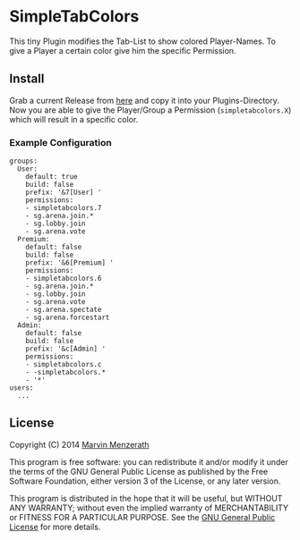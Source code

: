 # SimpleTabColors
This tiny Plugin modifies the Tab-List to show colored Player-Names. To give a Player a certain color give him the specific Permission.

## Install
Grab a current Release from [here](https://github.com/MarvinMenzerath/SimpleTabColors/releases) and copy it into your Plugins-Directory.  
Now you are able to give the Player/Group a Permission (`simpletabcolors.X`) which will result in a specific color.

### Example Configuration
```
groups:
  User:
    default: true
    build: false
    prefix: '&7[User] '
    permissions:
    - simpletabcolors.7
    - sg.arena.join.*
    - sg.lobby.join
    - sg.arena.vote
  Premium:
    default: false
    build: false
    prefix: '&6[Premium] '
    permissions:
    - simpletabcolors.6
    - sg.arena.join.*
    - sg.lobby.join
    - sg.arena.vote
    - sg.arena.spectate
    - sg.arena.forcestart
  Admin:
    default: false
    build: false
    prefix: '&c[Admin] '
    permissions:
    - simpletabcolors.c
    - -simpletabcolors.*
    - '*'
users:
  ...
```

## License
Copyright (C) 2014 [Marvin Menzerath](http://menzerath.eu)

This program is free software: you can redistribute it and/or modify it under the terms of the GNU General Public License as published by the Free Software Foundation, either version 3 of the License, or any later version.

This program is distributed in the hope that it will be useful, but WITHOUT ANY WARRANTY; without even the implied warranty of MERCHANTABILITY or FITNESS FOR A PARTICULAR PURPOSE. See the [GNU General Public License](https://github.com/MarvinMenzerath/TabListPerWorld/blob/master/LICENSE) for more details.